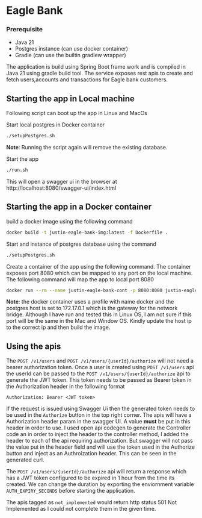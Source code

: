 # Eagle Bank

### Prerequisite
- Java 21
- Postgres instance (can use docker container)
- Gradle (can use the builtin gradlew wrapper)

The application is build using Spring Boot frame work and is compiled in Java 21 using gradle build tool.
The service exposes rest apis to create and fetch users,accounts and transactions for Eagle bank customers. 

## Starting the app in Local machine

Following script can boot up the app in Linux and MacOs

Start local postgres in Docker container
```bash
./setupPostgres.sh
```
__Note__: Running the script again will remove the existing database.

Start the app
```bash
./run.sh
```

This will open a swagger ui in the browser at http://localhost:8080/swagger-ui/index.html


## Starting the app in a Docker container

build a docker image using the following command

```bash
docker build -t justin-eagle-bank-img:latest -f Dockerfile . 
```

Start and instance of postgres database using the command
```bash
./setupPostgres.sh
```

Create a container of the app using the following command. The container exposes port 8080 which can be mapped to any port on the local machine.
The following command will map the app to local port 8080
```bash
docker run --rm --name justin-eagle-bank-cont -p 8080:8080 justin-eagle-bank-img:latest
```
__Note__: the docker container uses a profile with name docker and the postgres host is set to 172.17.0.1 which is the gateway for the network bridge. Although I have run and tested this in Linux OS, I am not sure if this port will be the same in the Mac and Window OS.
Kindly update the host ip to the correct ip and then build the image.


## Using the apis

The `POST /v1/users` and `POST /v1/users/{userId}/authorize` will not need a bearer authorization token.
Once a user is created using `POST /v1/users` api the userId can be passed to the `POST /v1/users/{userId}/authorize` api to generate the JWT token.
This token needs to be passed as Bearer token in the Authorization header in the following format
```declarative
Authorization: Bearer <JWT token>
```
If the request is issued using Swagger Ui then the generated token needs to be used in the `Authorize` button in the top right corner. The apis will have a Authorization header param in the swagger UI.
A value __must__ be put in this header in order to use. 
I used open api codegen to generate the Controller code an in order to inject the header to the controller method, I added the header to each of the api requiring authorization.
But swagger will not pass the value put in the header field and will use the token used in the Authorize button and inject as an Authroization header. This can be seen in the generated curl.

The `POST /v1/users/{userId}/authorize` api will return a response which has a JWT token configured to be expired in 1 hour from the time its created. We can change the duration by exporting the enviornment variable `AUTH_EXPIRY_SECONDS` before starting the application.



The apis tagged as `not_implemented` would return http status 501 Not Implemented as I could not complete them in the given time.






